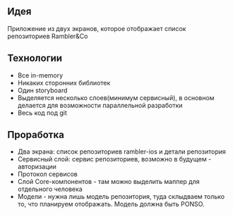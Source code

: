 ## Идея
Приложение из двух экранов, которое отображает список репозиториев Rambler&Co

## Технологии
- Все in-memory
- Никаких сторонних библиотек
- Один storyboard
- Выделяется несколько слоев(минимум сервисный), в основном делается для возможности параллельной разработки
- Весь код под git


## Проработка
- Два экрана: список репозиториев rambler-ios и детали репозитория
- Сервисный слой: сервис репозиториев, возможно в будущем - авторизации
- Протокол сервисов
- Слой Core-компонентов - там можно выделить маппер для отдельного человека
- Модели - нужна лишь модель репозитория, туда склыдваем только то, что планируем отображать. Модель должна быть PONSO.

